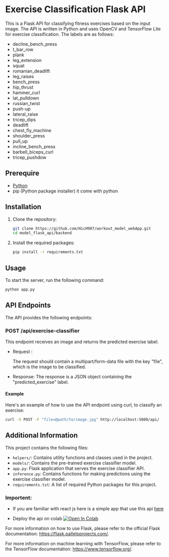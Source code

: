 

# Exercise Classification Flask API

This is a Flask API for classifying fitness exercises based on the input image. The API is written in Python and uses OpenCV and TensorFlow Lite for exercise classification. The labels are as follows:
 - decline_bench_press
 - t_bar_row
 - plank
 - leg_extension
 - squat
 - romanian_deadlift
 - leg_raises
 - bench_press
 - hip_thrust
 - hammer_curl
 - lat_pulldown
 - russian_twist
 - push-up
 - lateral_raise
 - tricep_dips
 - deadlift
 - chest_fly_machine
 - shoulder_press
 - pull_up
 - incline_bench_press
 - barbell_biceps_curl
 - tricep_pushdow


## Prerequire
- [Python](https://www.python.org/downloads/) 
- pip (Python package installer) it come with python


## Installation

1. Clone the repository:

   ```bash
   git clone https://github.com/HicH987/workout_model_webApp.git
   cd model_flask_api/backend
   ```

2. Install the required packages:

   ```bash
   pip install -r requirements.txt
   ```

## Usage

To start the server, run the following command:

```bash
python app.py
```

## API Endpoints
The API provides the following endpoints:

### POST /api/exercise-classifier
This endpoint receives an image and returns the predicted exercise label.

- Request :

    The request should contain a multipart/form-data file with the key "file", which is the image to be classified.

- Response:
    The response is a JSON object containing the "predicted_exercise" label.

#### Example
Here's an example of how to use the API endpoint using curl, to classify an exercise:

```bash
curl -X POST -F "file=@path/to/image.jpg" http://localhost:5000/api/
```

## Additional Information
This project contains the following files:

- `helpers/`: Contains utility functions and classes used in the project.
- `models/`: Contains the pre-trained exercise classifier model.
- `app.py`: Flask application that serves the exercise classifier API.
- `inference.py`: Contains functions for making predictions using the exercise classifier model.
- `requirements.txt`: A list of required Python packages for this project.

### Importent: 

- If you are familiar with react js here is a simple app that use this api [here](https://github.com/HicH987/react_client_test_model)

- Deploy the api on colab <a href="https://colab.research.google.com/github/HicH987/workout_model_webApp/blob/master/backend/_deployment_colab.ipynb"><img src="https://colab.research.google.com/assets/colab-badge.svg" alt="Open In Colab"></a>

For more information on how to use Flask, please refer to the official Flask documentation: https://flask.palletsprojects.com/.

For more information on machine learning with TensorFlow, please refer to the TensorFlow documentation: https://www.tensorflow.org/.